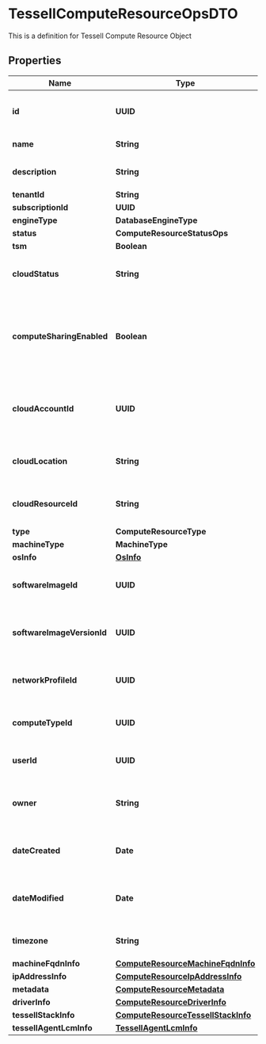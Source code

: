 

# TessellComputeResourceOpsDTO

This is a definition for Tessell Compute Resource Object

## Properties

Name | Type | Description | Notes
------------ | ------------- | ------------- | -------------
**id** | **UUID** | Tessell generated UUID for the entity |  [optional]
**name** | **String** | Name of the entity | 
**description** | **String** | Compute Resource description |  [optional]
**tenantId** | **String** |  |  [optional]
**subscriptionId** | **UUID** |  |  [optional]
**engineType** | **DatabaseEngineType** |  |  [optional]
**status** | **ComputeResourceStatusOps** |  |  [optional]
**tsm** | **Boolean** |  |  [optional]
**cloudStatus** | **String** | Compute Resource&#39;s status in the cloud |  [optional]
**computeSharingEnabled** | **Boolean** | Whether the Compute Resource is shared across multiple DB Services |  [optional]
**cloudAccountId** | **UUID** | Compute Resource&#39;s Tessell cloud account identifier |  [optional]
**cloudLocation** | **String** | Compute Resource&#39;s location in the cloud |  [optional]
**cloudResourceId** | **String** | Compute Resource&#39;s cloud identifier |  [optional]
**type** | **ComputeResourceType** |  |  [optional]
**machineType** | **MachineType** |  |  [optional]
**osInfo** | [**OsInfo**](OsInfo.md) |  |  [optional]
**softwareImageId** | **UUID** | Compute Resource&#39;s Software Image Id |  [optional]
**softwareImageVersionId** | **UUID** | Compute Resource&#39;s Software Image Version Id |  [optional]
**networkProfileId** | **UUID** | Compute Resource&#39;s Network Profile Id |  [optional]
**computeTypeId** | **UUID** | Compute Resource&#39;s compute type Id |  [optional]
**userId** | **UUID** | Compute Resource&#39;s user id |  [optional]
**owner** | **String** | Compute resource&#39;s owner email address |  [optional]
**dateCreated** | **Date** | Timestamp when the entity was created |  [optional]
**dateModified** | **Date** | Timestamp when the entity was last modified |  [optional]
**timezone** | **String** | The timezone detail |  [optional]
**machineFqdnInfo** | [**ComputeResourceMachineFqdnInfo**](ComputeResourceMachineFqdnInfo.md) |  |  [optional]
**ipAddressInfo** | [**ComputeResourceIpAddressInfo**](ComputeResourceIpAddressInfo.md) |  |  [optional]
**metadata** | [**ComputeResourceMetadata**](ComputeResourceMetadata.md) |  |  [optional]
**driverInfo** | [**ComputeResourceDriverInfo**](ComputeResourceDriverInfo.md) |  |  [optional]
**tessellStackInfo** | [**ComputeResourceTessellStackInfo**](ComputeResourceTessellStackInfo.md) |  |  [optional]
**tessellAgentLcmInfo** | [**TessellAgentLcmInfo**](TessellAgentLcmInfo.md) |  |  [optional]



